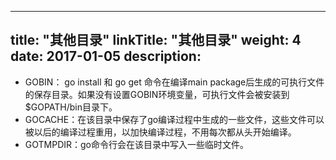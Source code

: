 
---
title: "其他目录"
linkTitle: "其他目录"
weight: 4
date: 2017-01-05
description: 
---

* GOBIN： go install 和 go get 命令在编译main package后生成的可执行文件的保存目录。如果没有设置GOBIN环境变量，可执行文件会被安装到$GOPATH/bin目录下。
* GOCACHE：在该目录中保存了go编译过程中生成的一些文件，这些文件可以被以后的编译过程重用，以加快编译过程，不用每次都从头开始编译。
* GOTMPDIR：go命令行会在该目录中写入一些临时文件。